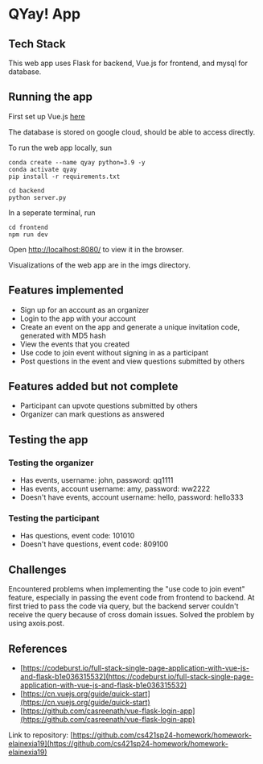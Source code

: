 # QYay! App

## Tech Stack

This web app uses Flask for backend, Vue.js for frontend, and mysql for database.

## Running the app

First set up Vue.js [here](https://github.com/cs421sp24-homework/homework-elainexia19/tree/main/frontend)

The database is stored on google cloud, should be able to access directly.

To run the web app locally, sun
``````
conda create --name qyay python=3.9 -y
conda activate qyay
pip install -r requirements.txt

cd backend
python server.py

``````
In a seperate terminal, run
``````
cd frontend
npm run dev
``````

Open [http://localhost:8080/](http://localhost:8080/) to view it in the browser.

Visualizations of the web app are in the imgs directory.

## Features implemented
* Sign up for an account as an organizer
* Login to the app with your account
* Create an event on the app and generate a unique invitation code, generated with MD5 hash
* View the events that you created
* Use code to join event without signing in as a participant
* Post questions in the event and view questions submitted by others

## Features added but not complete
* Participant can upvote questions submitted by others
* Organizer can mark questions as answered

## Testing the app
### Testing the organizer
* Has events, username: john, password: qq1111
* Has events, account username: amy, password: ww2222
* Doesn't have events, account username: hello, password: hello333

### Testing the participant
* Has questions, event code: 101010
* Doesn't have questions, event code: 809100

## Challenges
Encountered problems when implementing the "use code to join event" feature, especially in passing the event code from frontend to backend. At first tried to pass the code via query, but the backend server couldn't receive the query because of cross domain issues. Solved the problem by using axois.post.

## References
* [https://codeburst.io/full-stack-single-page-application-with-vue-js-and-flask-b1e036315532](https://codeburst.io/full-stack-single-page-application-with-vue-js-and-flask-b1e036315532)
* [https://cn.vuejs.org/guide/quick-start](https://cn.vuejs.org/guide/quick-start)
* [https://github.com/casreenath/vue-flask-login-app](https://github.com/casreenath/vue-flask-login-app)

Link to repository: [https://github.com/cs421sp24-homework/homework-elainexia19](https://github.com/cs421sp24-homework/homework-elainexia19)